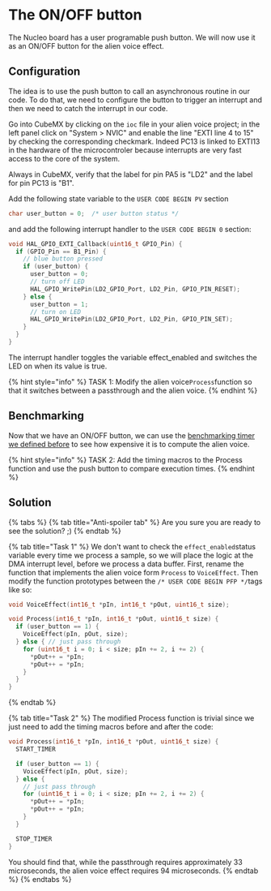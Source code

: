 # The ON/OFF button

The Nucleo board has a user programable push button.  We will now use it as an ON/OFF button for the alien voice effect.

## Configuration <a id="extra"></a>

The idea is to use the push button to call an asynchronous routine in our code. To do that, we need to configure the button to trigger an interrupt and then we need to catch the interrupt in our code.

Go into CubeMX by clicking on the `ioc` file in your alien voice project; in the left panel click on "System &gt; NVIC" and enable the line "EXTI line 4 to 15" by checking the corresponding checkmark. Indeed PC13 is linked to EXTI13 in the hardware of the microcontroler because interrupts are very fast access to the core of the system.

Always in CubeMX, verify that the label for pin PA5 is "LD2" and the label for pin PC13 is "B1".

Add the following state variable to the `USER CODE BEGIN PV` section

```c
char user_button = 0;  /* user button status */
```

and add the following interrupt handler to the `USER CODE BEGIN 0` section:

```c
void HAL_GPIO_EXTI_Callback(uint16_t GPIO_Pin) {
  if (GPIO_Pin == B1_Pin) {
    // blue button pressed
    if (user_button) {
      user_button = 0;
      // turn off LED
      HAL_GPIO_WritePin(LD2_GPIO_Port, LD2_Pin, GPIO_PIN_RESET);
    } else {
      user_button = 1;
      // turn on LED
      HAL_GPIO_WritePin(LD2_GPIO_Port, LD2_Pin, GPIO_PIN_SET);
    }
  }
}
```

The interrupt handler toggles the variable effect\_enabled and switches the LED on when its value is true.

{% hint style="info" %}
TASK 1: Modify the alien voice`Process`function so that it switches between a passthrough and the alien voice.
{% endhint %}

## Benchmarking

Now that we have an ON/OFF button, we can use the [benchmarking timer we defined before](../../real-world-dsp/benchmarking.md) to see how expensive it is to compute the alien voice.

{% hint style="info" %}
TASK 2: Add the timing macros to the Process function and use the push button to compare execution times.
{% endhint %}

## Solution

{% tabs %}
{% tab title="Anti-spoiler tab" %}
Are you sure you are ready to see the solution? ;\)
{% endtab %}

{% tab title="Task 1" %}
We don't want to check the `effect_enabled`status variable every time we process a sample, so we will place the logic at the DMA interrupt level, before we process a data buffer. First, rename the function that implements the alien voice form `Process` to `VoiceEffect`. Then modify the function prototypes between the `/* USER CODE BEGIN PFP */`tags like so:

```c
void VoiceEffect(int16_t *pIn, int16_t *pOut, uint16_t size);

void Process(int16_t *pIn, int16_t *pOut, uint16_t size) {
  if (user_button == 1) {
    VoiceEffect(pIn, pOut, size);
  } else { // just pass through
    for (uint16_t i = 0; i < size; pIn += 2, i += 2) {
      *pOut++ = *pIn;
      *pOut++ = *pIn;
    }
  }
}
```
{% endtab %}

{% tab title="Task 2" %}
The modified Process function is trivial since we just need to add the timing macros before and after the code:

```c
void Process(int16_t *pIn, int16_t *pOut, uint16_t size) {
  START_TIMER

  if (user_button == 1) {
    VoiceEffect(pIn, pOut, size);
  } else {
    // just pass through
    for (uint16_t i = 0; i < size; pIn += 2, i += 2) {
      *pOut++ = *pIn;
      *pOut++ = *pIn;
    }
  }

  STOP_TIMER
}
```

You should find that, while the passthrough requires approximately 33 microseconds, the alien voice effect requires 94 microseconds.
{% endtab %}
{% endtabs %}

